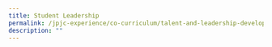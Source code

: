 ```yaml
---
title: Student Leadership
permalink: /jpjc-experience/co-curriculum/talent-and-leadership-development-programme/student-leadership/
description: ""
---
```


